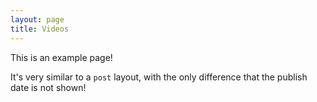 ```yaml
---
layout: page
title: Videos
---
```


This is an example page!

It's very similar to a `post` layout, with the only difference that the publish date is not shown!